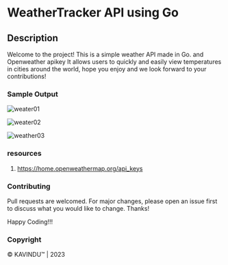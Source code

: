# WeatherTracker API using Go

## Description
Welcome to the project! This is a simple weather API  made in Go. and Openweather apikey
It allows users to quickly and easily view temperatures in cities around the world,
hope you enjoy and we look forward to your contributions!

### Sample Output

![weater01](https://github.com/Kavindulakmal/WeatherTracker/assets/80127637/5f7f7257-8e86-4a45-9220-8e4755e7d869)

![weater02](https://github.com/Kavindulakmal/WeatherTracker/assets/80127637/8fad8537-e11c-4c6f-bb74-b309dcf90ecb)

![weather03](https://github.com/Kavindulakmal/WeatherTracker/assets/80127637/3917c8a8-6f52-4f09-8b3e-54daaa846dc0)

### resources
1. https://home.openweathermap.org/api_keys


### Contributing
Pull requests are welcomed. For major changes, please open an issue first to discuss what you would like to change. Thanks!

Happy Coding!!!

### Copyright
© KAVINDU™ | 2023
